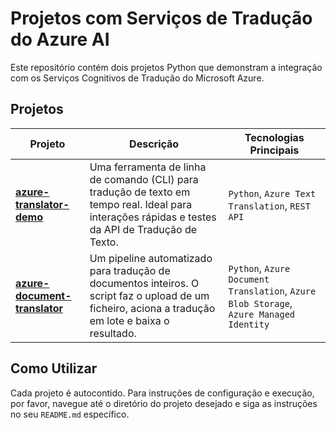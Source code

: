 # Projetos com Serviços de Tradução do Azure AI

Este repositório contém dois projetos Python que demonstram a integração com os Serviços Cognitivos de Tradução do Microsoft Azure.

## Projetos

| Projeto                                             | Descrição                                                                                                                                                            | Tecnologias Principais                                                                   |
| --------------------------------------------------- | -------------------------------------------------------------------------------------------------------------------------------------------------------------------- | ---------------------------------------------------------------------------------------- |
| **[azure-translator-demo](./azure-translator-demo/)** | Uma ferramenta de linha de comando (CLI) para tradução de texto em tempo real. Ideal para interações rápidas e testes da API de Tradução de Texto.                   | `Python`, `Azure Text Translation`, `REST API`                                           |
| **[azure-document-translator](./azure-document-translator/)** | Um pipeline automatizado para tradução de documentos inteiros. O script faz o upload de um ficheiro, aciona a tradução em lote e baixa o resultado. | `Python`, `Azure Document Translation`, `Azure Blob Storage`, `Azure Managed Identity` |

## Como Utilizar

Cada projeto é autocontido. Para instruções de configuração e execução, por favor, navegue até o diretório do projeto desejado e siga as instruções no seu `README.md` específico.
